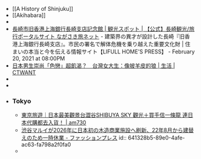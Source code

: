 - [[A History of Shinjuku]]
- [[Akihabara]]
-
- [長崎市旧香港上海銀行長崎支店記念館 | 観光スポット | 【公式】長崎観光/旅行ポータルサイト ながさき旅ネット](https://www.nagasaki-tabinet.com/guide/103) - 建築界の異才が設計した長崎『旧香港上海銀行長崎支店』。市民の署名で解体危機を乗り越えた重要文化財 | 住まいの本当と今を伝える情報サイト【LIFULL HOME'S PRESS】 - February 20, 2021 at 08:00PM
- [日本男生崇尚「色戀」超飢渴？　台灣女大生：像披羊皮的狼 | 生活 | CTWANT](https://www.ctwant.com/article/229037)
-
-
- ### Tokyo
	- [東京旅遊｜日本最美觀景台澀谷SHIBUYA SKY 觀光＋買手信一條龍 連日本代購都去入貨！ | am730](https://www.am730.com.hk/%E7%94%9F%E6%B4%BB/%E6%9D%B1%E4%BA%AC%E6%97%85%E9%81%8A-%E6%97%A5%E6%9C%AC%E6%9C%80%E7%BE%8E%E8%A7%80%E6%99%AF%E5%8F%B0%E6%BE%80%E8%B0%B7shibuya-sky-%E8%A7%80%E5%85%89-%E8%B2%B7%E6%89%8B%E4%BF%A1%E4%B8%80%E6%A2%9D%E9%BE%8D-%E9%80%A3%E6%97%A5%E6%9C%AC%E4%BB%A3%E8%B3%BC%E9%83%BD%E5%8E%BB%E5%85%A5%E8%B2%A8-/358318)
	- [渋谷マルイが2026年に日本初の木造商業施設へ刷新、22年8月から建替えのため一時休業 - ファッションプレス](https://www.fashion-press.net/news/88620)
	  id:: 641328b5-89e0-4afe-ac63-fa798a2f0fa0
	-